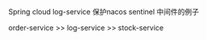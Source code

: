 Spring cloud
log-service 保护nacos sentinel 中间件的例子

order-service >> log-service
              >> stock-service